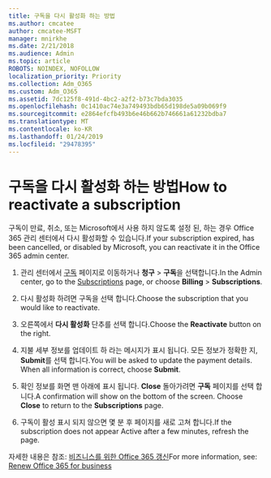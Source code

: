 ```yaml
---
title: 구독을 다시 활성화 하는 방법
ms.author: cmcatee
author: cmcatee-MSFT
manager: mnirkhe
ms.date: 2/21/2018
ms.audience: Admin
ms.topic: article
ROBOTS: NOINDEX, NOFOLLOW
localization_priority: Priority
ms.collection: Adm_O365
ms.custom: Adm_O365
ms.assetid: 7dc125f8-491d-4bc2-a2f2-b73c7bda3035
ms.openlocfilehash: 0c1410ac74e3a749493bdb65d198de5a09b069f9
ms.sourcegitcommit: e2864efcfb493b6e46b662b746661a61232bdba7
ms.translationtype: MT
ms.contentlocale: ko-KR
ms.lasthandoff: 01/24/2019
ms.locfileid: "29478395"
---
```

# <a name="how-to-reactivate-a-subscription"></a><span data-ttu-id="9797b-102">구독을 다시 활성화 하는 방법</span><span class="sxs-lookup"><span data-stu-id="9797b-102">How to reactivate a subscription</span></span>

<span data-ttu-id="9797b-103">구독이 만료, 취소, 또는 Microsoft에서 사용 하지 않도록 설정 된, 하는 경우 Office 365 관리 센터에서 다시 활성화할 수 있습니다.</span><span class="sxs-lookup"><span data-stu-id="9797b-103">If your subscription expired, has been cancelled, or disabled by Microsoft, you can reactivate it in the Office 365 admin center.</span></span>
  
1. <span data-ttu-id="9797b-104">관리 센터에서 [구독](https://go.microsoft.com/fwlink/p/?linkid=842054) 페이지로 이동하거나 **청구** \> **구독**을 선택합니다.</span><span class="sxs-lookup"><span data-stu-id="9797b-104">In the Admin center, go to the [Subscriptions](https://go.microsoft.com/fwlink/p/?linkid=842054) page, or choose **Billing** \> **Subscriptions**.</span></span>
    
2. <span data-ttu-id="9797b-105">다시 활성화 하려면 구독을 선택 합니다.</span><span class="sxs-lookup"><span data-stu-id="9797b-105">Choose the subscription that you would like to reactivate.</span></span>
    
3. <span data-ttu-id="9797b-106">오른쪽에서 **다시 활성화** 단추를 선택 합니다.</span><span class="sxs-lookup"><span data-stu-id="9797b-106">Choose the **Reactivate** button on the right.</span></span> 
    
4. <span data-ttu-id="9797b-p101">지불 세부 정보를 업데이트 하 라는 메시지가 표시 됩니다. 모든 정보가 정확한 지, **Submit**를 선택 합니다.</span><span class="sxs-lookup"><span data-stu-id="9797b-p101">You will be asked to update the payment details. When all information is correct, choose **Submit**.</span></span>
    
5. <span data-ttu-id="9797b-p102">확인 정보를 화면 맨 아래에 표시 됩니다. **Close** 돌아가려면 **구독** 페이지를 선택 합니다.</span><span class="sxs-lookup"><span data-stu-id="9797b-p102">A confirmation will show on the bottom of the screen. Choose **Close** to return to the **Subscriptions** page.</span></span> 
    
6. <span data-ttu-id="9797b-111">구독이 활성 표시 되지 않으면 몇 분 후 페이지를 새로 고쳐 합니다.</span><span class="sxs-lookup"><span data-stu-id="9797b-111">If the subscription does not appear Active after a few minutes, refresh the page.</span></span>
    
<span data-ttu-id="9797b-112">자세한 내용은 참조: [비즈니스를 위한 Office 365 갱신](https://support.office.com/article/8d83b530-f4ca-47f6-a666-e5791cbacc7e)</span><span class="sxs-lookup"><span data-stu-id="9797b-112">For more information, see: [Renew Office 365 for business](https://support.office.com/article/8d83b530-f4ca-47f6-a666-e5791cbacc7e)</span></span>
  

